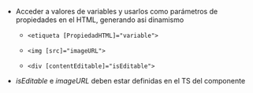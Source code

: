 - Acceder a valores de variables y usarlos como parámetros de propiedades en el HTML, generando asi dinamismo

  - `<etiqueta [PropiedadHTML]="variable">`

  - `<img [src]="imageURL">`

  - `<div [contentEditable]="isEditable">`

- _isEditable_ e _imageURL_ deben estar definidas en el TS del componente
